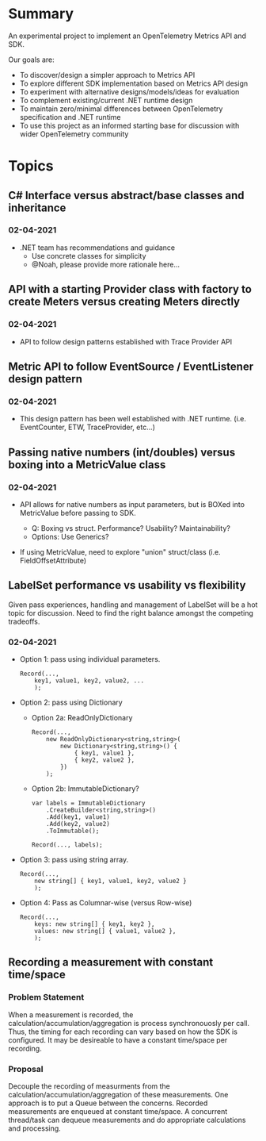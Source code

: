 # Summary

An experimental project to implement an OpenTelemetry Metrics API and SDK.

Our goals are:

- To discover/design a simpler approach to Metrics API
- To explore different SDK implementation based on Metrics API design
- To experiment with alternative designs/models/ideas for evaluation
- To complement existing/current .NET runtime design
- To maintain zero/minimal differences between OpenTelemetry specification and .NET runtime
- To use this project as an informed starting base for discussion with wider OpenTelemetry community

# Topics

## C# Interface versus abstract/base classes and inheritance

### 02-04-2021

- .NET team has recommendations and guidance
  - Use concrete classes for simplicity
  - @Noah, please provide more rationale here...


## API with a starting Provider class with factory to create Meters versus creating Meters directly

### 02-04-2021

- API to follow design patterns established with Trace Provider API


## Metric API to follow EventSource / EventListener design pattern

### 02-04-2021

- This design pattern has been well established with .NET runtime.  (i.e. EventCounter, ETW, TraceProvider, etc...)


## Passing native numbers (int/doubles) versus boxing into a MetricValue class

### 02-04-2021

- API allows for native numbers as input parameters, but is BOXed into MetricValue before passing to SDK.
  - Q: Boxing vs struct.  Performance?  Usability?  Maintainability?
  - Options: Use Generics?

- If using MetricValue, need to explore "union" struct/class (i.e. FieldOffsetAttribute)


## LabelSet performance vs usability vs flexibility

Given pass experiences, handling and management of LabelSet will be a hot topic for discussion.  Need to find the right balance amongst the competing tradeoffs.

### 02-04-2021

- Option 1: pass using individual parameters.

    ```
    Record(..., 
        key1, value1, key2, value2, ...
        );
    ```

- Option 2: pass using Dictionary

    - Option 2a: ReadOnlyDictionary
        ```
        Record(..., 
            new ReadOnlyDictionary<string,string>(
                new Dictionary<string,string>() {
                    { key1, value1 },
                    { key2, value2 },
                })
            );
        ```

    - Option 2b: ImmutableDictionary?
        ```
        var labels = ImmutableDictionary
            .CreateBuilder<string,string>()
            .Add(key1, value1)
            .Add(key2, value2)
            .ToImmutable();

        Record(..., labels);
        ```

- Option 3: pass using string array.

    ```
    Record(..., 
        new string[] { key1, value1, key2, value2 }
        );
    ```

- Option 4: Pass as Columnar-wise (versus Row-wise)

    ```
    Record(..., 
        keys: new string[] { key1, key2 }, 
        values: new string[] { value1, value2 },
        );
    ```

## Recording a measurement with constant time/space

### Problem Statement
When a measurement is recorded, the calculation/accumulation/aggregation is process synchronouosly per call.
Thus, the timing for each recording can vary based on how the SDK is configured.  It may be desireable to have a constant
time/space per recording.

### Proposal
Decouple the recording of measurments from the calculation/accumulation/aggregation of these measurements.
One approach is to put a Queue between the concerns.  Recorded measurements are enqueued at constant time/space.
A concurrent thread/task can dequeue measurements and do appropriate calculations and processing.
